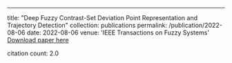 ---
title: "Deep Fuzzy Contrast-Set Deviation Point Representation and Trajectory Detection"
collection: publications
permalink: /publication/2022-08-06
date: 2022-08-06
venue: 'IEEE Transactions on Fuzzy Systems'
[Download paper here](https://scholar.google.com/citations?view_op=view_citation&hl=en&user=CCckbEUAAAAJ&cstart=20&pagesize=80&citation_for_view=CCckbEUAAAAJ:nVrZBo8bIpAC)

citation count: 2.0
